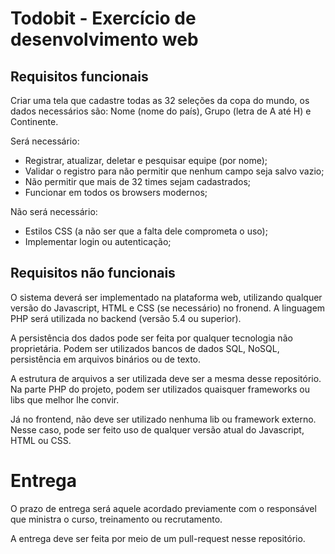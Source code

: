 
# Todobit - Exercício de desenvolvimento web


## Requisitos funcionais

Criar uma tela que cadastre todas as 32 seleções da copa do mundo, os dados necessários
são: Nome (nome do país), Grupo (letra de A até H) e Continente.

Será necessário: 
 - Registrar, atualizar, deletar e pesquisar equipe (por nome);
 - Validar o registro para não permitir que nenhum campo seja salvo vazio;
 - Não permitir que mais de 32 times sejam cadastrados;
 - Funcionar em todos os browsers modernos;

Não será necessário: 
 - Estilos CSS (a não ser que a falta dele comprometa o uso);
 - Implementar login ou autenticação;


## Requisitos não funcionais

O sistema deverá ser implementado na plataforma web, utilizando qualquer versão do Javascript, HTML e CSS (se necessário) no fronend. A linguagem PHP será utilizada no backend (versão 5.4 ou superior).

A persistência dos dados pode ser feita por qualquer tecnologia não proprietária. Podem ser utilizados bancos de dados SQL, NoSQL, persistência em arquivos binários ou de texto.

A estrutura de arquivos a ser utilizada deve ser a mesma desse repositório. Na parte PHP do projeto, podem ser utilizados quaisquer frameworks ou libs que melhor lhe convir. 

Já no frontend, não deve ser utilizado nenhuma lib ou framework externo. Nesse caso, pode ser feito uso de qualquer versão atual do Javascript, HTML ou CSS.


# Entrega

O prazo de entrega será aquele acordado previamente com o responsável que ministra o curso, treinamento ou recrutamento. 

A entrega deve ser feita por meio de um pull-request nesse repositório.

